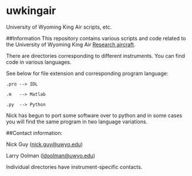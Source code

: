 # uwkingair
University of Wyoming King Air scripts, etc.

##Information
This repository contains various scripts and code related to the University of Wyoming King Air [Research aircraft](http://flights.uwyo.edu/n2uw/).

There are directories corresponding to different instruments. You can find code in various languages.

See below for file extension and corresponding program language:

	.pro --> IDL
	
	.m   --> Matlab
	
	.py  --> Python
	
Nick has begun to port some software over to python and in some cases you will find the same program in two language variations.

##Contact information:

Nick Guy (nick.guy@uwyo.edu)

Larry Oolman (ldoolman@uwyo.edu)

Individual directories have instrument-specific contacts.